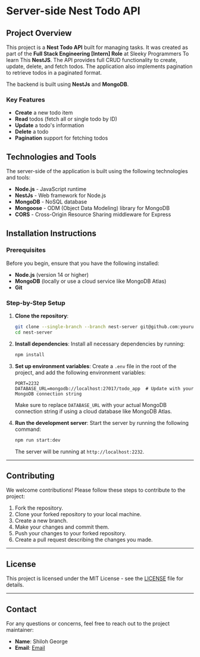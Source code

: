 # Server-side Nest Todo API

## Project Overview

This project is a **Nest Todo API** built for managing tasks. It was created as part of the **Full Stack Engineering [Intern] Role** at Sleeky Programmers To learn This **NestJS**. The API provides
full CRUD functionality to create, update, delete, and fetch todos. The application also implements pagination to retrieve todos in a paginated format.

The backend is built using **NestJs** and **MongoDB**.

### Key Features

- **Create** a new todo item
- **Read** todos (fetch all or single todo by ID)
- **Update** a todo's information
- **Delete** a todo
- **Pagination** support for fetching todos

## Technologies and Tools

The server-side of the application is built using the following technologies and tools:

- **Node.js** - JavaScript runtime
- **NestJs** - Web framework for Node.js
- **MongoDB** - NoSQL database
- **Mongoose** - ODM (Object Data Modeling) library for MongoDB
- **CORS** - Cross-Origin Resource Sharing middleware for Express

## Installation Instructions

### Prerequisites

Before you begin, ensure that you have the following installed:

- **Node.js** (version 14 or higher)
- **MongoDB** (locally or use a cloud service like MongoDB Atlas)
- **Git**

### Step-by-Step Setup

1. **Clone the repository**:

   ```bash
   git clone --single-branch --branch nest-server git@github.com:yourusername/to-do.git nest-server
   cd nest-server
   ```

2. **Install dependencies**: Install all necessary dependencies by running:

   ```bash
   npm install
   ```

3. **Set up environment variables**: Create a `.env` file in the root of the project, and add the following environment variables:

   ```
   PORT=2232
   DATABASE_URL=mongodb://localhost:27017/todo_app  # Update with your MongoDB connection string
   ```

   Make sure to replace `DATABASE_URL` with your actual MongoDB connection string if using a cloud database like MongoDB Atlas.

4. **Run the development server**: Start the server by running the following command:

   ```bash
   npm run start:dev
   ```

   The server will be running at `http://localhost:2232`.

---

## Contributing

We welcome contributions! Please follow these steps to contribute to the project:

1. Fork the repository.
2. Clone your forked repository to your local machine.
3. Create a new branch.
4. Make your changes and commit them.
5. Push your changes to your forked repository.
6. Create a pull request describing the changes you made.

---

## License

This project is licensed under the MIT License - see the [LICENSE](LICENSE) file for details.

---

## Contact

For any questions or concerns, feel free to reach out to the project maintainer:

- **Name**: Shiloh George
- **Email**: [Email](mailTo:shilohgeorge2019@gmail.com)
